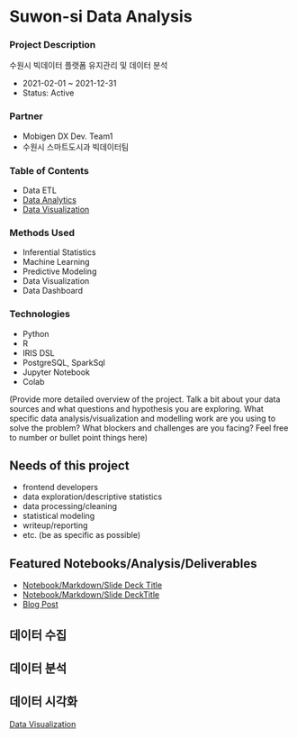 # Suwon-si Data Analysis
### Project Description
수원시 빅데이터 플랫폼 유지관리 및 데이터 분석
* 2021-02-01 ~ 2021-12-31
* Status: Active

### Partner
* Mobigen DX Dev. Team1
* 수원시 스마트도시과 빅데이터팀


### Table of Contents
* Data ETL
* [Data Analytics](link)
* [Data Visualization](link)

### Methods Used
* Inferential Statistics
* Machine Learning
* Predictive Modeling
* Data Visualization
* Data Dashboard

### Technologies
* Python
* R
* IRIS DSL
* PostgreSQL, SparkSql
* Jupyter Notebook
* Colab

(Provide more detailed overview of the project.  Talk a bit about your data sources and what questions and hypothesis you are exploring. What specific data analysis/visualization and modelling work are you using to solve the problem? What blockers and challenges are you facing?  Feel free to number or bullet point things here)

## Needs of this project

- frontend developers
- data exploration/descriptive statistics
- data processing/cleaning
- statistical modeling
- writeup/reporting
- etc. (be as specific as possible)

## Featured Notebooks/Analysis/Deliverables
* [Notebook/Markdown/Slide Deck Title](link)
* [Notebook/Markdown/Slide DeckTitle](link)
* [Blog Post](link)


## 데이터 수집

## 데이터 분석

## 데이터 시각화
[Data Visualization](https://github.com/juunho/Suwon-2021/tree/main/Data%20Visualization)
